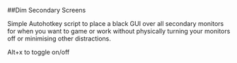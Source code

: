 ##Dim Secondary Screens

Simple Autohotkey script to place a black GUI over all secondary monitors for when you want to game or work without physically turning your monitors off or minimising other distractions.

Alt+x to toggle on/off
